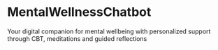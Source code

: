 # MentalWellnessChatbot
Your digital companion for mental wellbeing with personalized support through CBT, meditations and guided reflections
